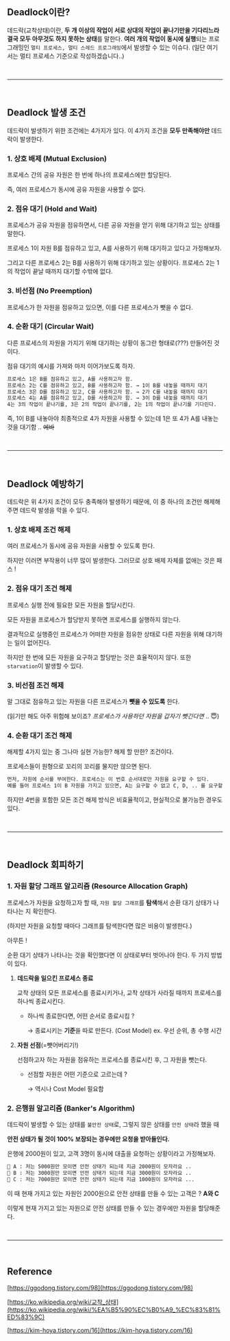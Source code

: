 ## Deadlock이란?

데드락(교착상태)이란, **두 개 이상의 작업이 서로 상대의 작업이 끝나기만을 기다리느라 결국 모두 아무것도 하지 못하는 상태**를 말한다. **여러 개의 작업이 동시에 실행**되는 프로그래밍인 `멀티 프로세스, 멀티 스레드 프로그래밍`에서 발생할 수 있는 이슈다. (일단 여기서는 멀티 프로세스 기준으로 작성하겠습니다..)

<br> 

---

<br>

## Deadlock 발생 조건

데드락이 발생하기 위한 조건에는 4가지가 있다. 이 4가지 조건을 **모두 만족해야만** 데드락이 발생한다.

### 1. 상호 배제 (Mutual Exclusion)

프로세스 간의 공유 자원은 한 번에 하나의 프로세스에만 할당된다. 

즉, 여러 프로세스가 동시에 공유 자원을 사용할 수 없다. 

### 2. 점유 대기 (Hold and Wait)

프로세스가 공유 자원을 점유하면서, 다른 공유 자원을 얻기 위해 대기하고 있는 상태를 말한다. 

프로세스 1이 자원 B를 점유하고 있고, A를 사용하기 위해 대기하고 있다고 가정해보자. 

그리고 다른 프로세스 2는 B를 사용하기 위해 대기하고 있는 상황이다. 프로세스 2는 1의 작업이 끝날 때까지 대기할 수밖에 없다.  

### 3. 비선점 (No Preemption)

프로세스가 한 자원을 점유하고 있으면, 이를 다른 프로세스가 뺏을 수 없다.

### 4. 순환 대기 (Circular Wait)

다른 프로세스의 자원을 가지기 위해 대기하는 상황이 동그란 형태로(???) 만들어진 것이다.

점유 대기의 예시를 가져와 마저 이어가보도록 하자.

```markdown
프로세스 1은 B를 점유하고 있고, A를 사용하고자 함.
프로세스 2는 C를 점유하고 있고, B를 사용하고자 함. → 1이 B를 내놓을 때까지 대기
프로세스 3은 D를 점유하고 있고, C를 사용하고자 함. → 2가 C를 내놓을 때까지 대기
프로세스 4는 A를 점유하고 있고, D를 사용하고자 함. → 3이 D를 내놓을 때까지 대기
4는 3의 작업이 끝나기를, 3은 2의 작업이 끝나기를, 2는 1의 작업이 끝나기를 기다린다.
```

즉, 1이 B를 내놓아야 최종적으로 4가 자원을 사용할 수 있는데 1은 또 4가 A를 내놓는 것을 대기함 .. ~~에바~~

<br>

---

<br>

## Deadlock 예방하기

데드락은 위 4가지 조건이 모두 충족해야 발생하기 때문에, 이 중 하나의 조건만 해제해주면 데드락 발생을 막을 수 있다. 

### 1. 상호 배제 조건 해제

여러 프로세스가 동시에 공유 자원을 사용할 수 있도록 한다. 

하지만 이러면 부작용이 너무 많이 발생한다. 그러므로 상호 배제 자체를 없애는 것은 패스 !

### 2. 점유 대기 조건 해제

프로세스 실행 전에 필요한 모든 자원을 할당시킨다. 

모든 자원을 프로세스가 할당받지 못하면 프로세스를 실행하지 않는다. 

결과적으로 실행중인 프로세스가 어떠한 자원을 점유한 상태로 다른 자원을 위해 대기하는 일이 없어진다. 

하지만 한 번에 모든 자원을 요구하고 할당받는 것은 효율적이지 않다. 또한 `starvation`이 발생할 수 있다. 

### 3. 비선점 조건 해제

말 그대로 점유하고 있는 자원을 다른 프로세스가 **뺏을 수 있도록** 한다.

(읽기만 해도 아주 위험해 보이죠? *프로세스가 사용하던 자원을 갑자기 뺏긴다면* .. 😇)

### 4. 순환 대기 조건 해제

해제할 4가지 있는 중 그나마 실현 가능한? 해제 할 만한? 조건이다.

프로세스들이 원형으로 꼬리의 꼬리를 물지만 않으면 된다. 

```markdown
먼저, 자원에 순서를 부여한다. 프로세스는 이 번호 순서대로만 자원을 요구할 수 있다. 
예를 들어 프로세스 1이 B 자원을 가지고 있으면, A는 요구할 수 없고 C, D, .. 를 요구할 수 있다.
```

하지만 4번을 포함한 모든 조건 해제 방식은 비효율적이고, 현실적으로 불가능한 경우도 있다.

<br>

---

<br>

## Deadlock 회피하기

### 1. 자원 할당 그래프 알고리즘 (Resource Allocation Graph)

프로세스가 자원을 요청하고자 할 때, `자원 할당 그래프`를 **탐색**해서 순환 대기 상태가 나타나는 지 확인한다. 

(하지만 자원을 요청할 때마다 그래프를 탐색한다면 많은 비용이 발생한다.)

아무튼 ! 

순환 대기 상태가 나타나는 것을 확인했다면 이 상태로부터 벗어나야 한다. 두 가지 방법이 있다.

1. **데드락을 일으킨 프로세스 종료**

    교착 상태의 모든 프로세스를 종료시키거나, 교착 상태가 사라질 때까지 프로세스를 하나씩 종료시킨다.

    - 하나씩 종료한다면, 어떤 순서로 종료시킴 ?

        → 종료시키는 **기준**을 따로 만든다. (Cost Model) ex. 우선 순위, 총 수행 시간

2. **자원 선점**(=뺏어버리기!)

    선점하고자 하는 자원을 점유하는 프로세스를 종료시킨 후, 그 자원을 뺏는다.

    - 선점할 자원은 어떤 기준으로 고르는데 ?

        → 역시나 Cost Model 필요함 

### 2. 은행원 알고리즘 (Banker's Algorithm)

데드락이 발생할 수 있는 상태를 `불안전 상태`로, 그렇지 않은 상태를 `안전 상태`라 했을 때 

**안전 상태가 될 것이 100% 보장되는 경우에만 요청을 받아들인다.** 

은행에 2000원이 있고, 고객 3명이 동시에 대출을 요청하는 상황이라고 가정해보자. 

```markdown
🐶 A : 저는 5000원만 모이면 안전 상태가 되는데 지금 2000원이 모자라요 .. 
🐶 B : 저는 3000원만 모이면 안전 상태가 되는데 지금 3000원이 모자라요 ..
🐶 C : 저는 7000원만 모이면 안전 상태가 되는데 지금 1000원이 모자라요 ...
```

이 때 현재 가지고 있는 자원인 2000원으로 안전 상태를 만들 수 있는 고객은 ? **A와 C**

이렇게 현재 가지고 있는 자원으로 안전 상태를 만들 수 있는 경우에만 자원을 할당해준다. 

<br>

---

<br>

## Reference

[https://ggodong.tistory.com/98](https://ggodong.tistory.com/98)

[https://ko.wikipedia.org/wiki/교착_상태](https://ko.wikipedia.org/wiki/%EA%B5%90%EC%B0%A9_%EC%83%81%ED%83%9C)

[https://kim-hoya.tistory.com/16](https://kim-hoya.tistory.com/16)

